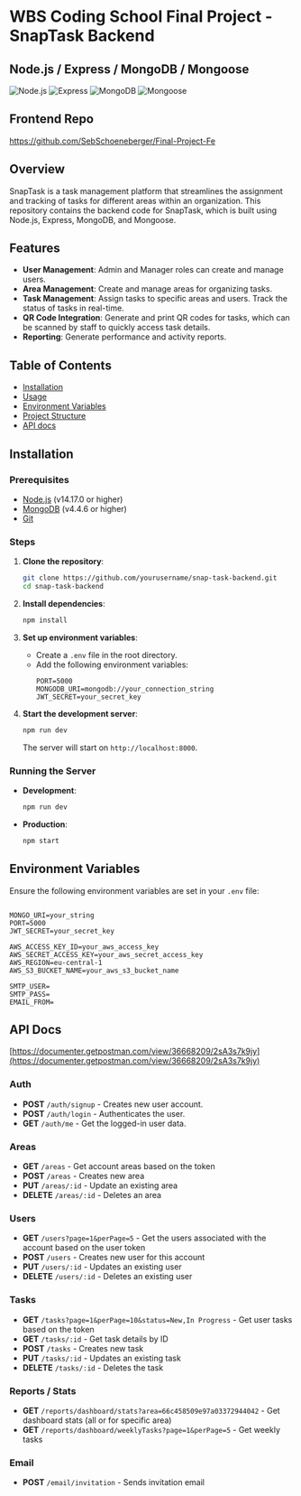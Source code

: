 # WBS Coding School Final Project - SnapTask Backend

## Node.js / Express / MongoDB / Mongoose
![Node.js](https://img.shields.io/badge/Node.js-v14.17.0-green)
![Express](https://img.shields.io/badge/Express-v4.17.1-blue)
![MongoDB](https://img.shields.io/badge/MongoDB-v4.4.6-brightgreen)
![Mongoose](https://img.shields.io/badge/Mongoose-v5.12.7-red)

## Frontend Repo 
https://github.com/SebSchoeneberger/Final-Project-Fe

## Overview

SnapTask is a task management platform that streamlines the assignment and tracking of tasks for different areas within an organization. This repository contains the backend code for SnapTask, which is built using Node.js, Express, MongoDB, and Mongoose.

## Features

- **User Management**: Admin and Manager roles can create and manage users.
- **Area Management**: Create and manage areas for organizing tasks.
- **Task Management**: Assign tasks to specific areas and users. Track the status of tasks in real-time.
- **QR Code Integration**: Generate and print QR codes for tasks, which can be scanned by staff to quickly access task details.
- **Reporting**: Generate performance and activity reports.

## Table of Contents

- [Installation](#installation)
- [Usage](#usage)
- [Environment Variables](#environment-variables)
- [Project Structure](#project-structure)
- [API docs](#api-docs)
  
## Installation

### Prerequisites

- [Node.js](https://nodejs.org/) (v14.17.0 or higher)
- [MongoDB](https://www.mongodb.com/) (v4.4.6 or higher)
- [Git](https://git-scm.com/)

### Steps

1. **Clone the repository**:
    ```bash
    git clone https://github.com/yourusername/snap-task-backend.git
    cd snap-task-backend
    ```

2. **Install dependencies**:
    ```bash
    npm install
    ```

3. **Set up environment variables**:
    - Create a `.env` file in the root directory.
    - Add the following environment variables:
      ```env
      PORT=5000
      MONGODB_URI=mongodb://your_connection_string
      JWT_SECRET=your_secret_key
      ```

4. **Start the development server**:
    ```bash
    npm run dev
    ```

   The server will start on `http://localhost:8000`.


### Running the Server

- **Development**: 
    ```bash
    npm run dev
    ```
- **Production**: 
    ```bash
    npm start
    ```



## Environment Variables

Ensure the following environment variables are set in your `.env` file:

```env

MONGO_URI=your_string
PORT=5000
JWT_SECRET=your_secret_key

AWS_ACCESS_KEY_ID=your_aws_access_key
AWS_SECRET_ACCESS_KEY=your_aws_secret_access_key
AWS_REGION=eu-central-1
AWS_S3_BUCKET_NAME=your_aws_s3_bucket_name

SMTP_USER=
SMTP_PASS=
EMAIL_FROM=
```

## API Docs
[https://documenter.getpostman.com/view/36668209/2sA3s7k9jy](https://documenter.getpostman.com/view/36668209/2sA3s7k9jy)

### Auth
- **POST** `/auth/signup` - Creates new user account.
- **POST** `/auth/login` - Authenticates the user.
- **GET** `/auth/me` - Get the logged-in user data.

### Areas
- **GET** `/areas` - Get account areas based on the token
- **POST** `/areas` - Creates new area
- **PUT** `/areas/:id` - Update an existing area
- **DELETE** `/areas/:id` - Deletes an area

### Users
- **GET** `/users?page=1&perPage=5` - Get the users associated with the account based on the user token
- **POST** `/users` - Creates new user for this account
- **PUT** `/users/:id` - Updates an existing user 
- **DELETE** `/users/:id` - Deletes an existing user

### Tasks
- **GET** `/tasks?page=1&perPage=10&status=New,In Progress` - Get user tasks based on the token
- **GET** `/tasks/:id` - Get task details by ID 
- **POST** `/tasks` - Creates new task
- **PUT** `/tasks/:id` - Updates an existing task
- **DELETE** `/tasks/:id` - Deletes the task

### Reports / Stats
- **GET** `/reports/dashboard/stats?area=66c458509e97a03372944042` - Get dashboard stats (all or for specific area)
- **GET** `/reports/dashboard/weeklyTasks?page=1&perPage=5` - Get weekly tasks

### Email
- **POST** `/email/invitation` - Sends invitation email
